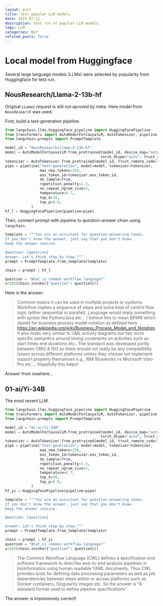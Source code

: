 ```yaml
---
layout: post
title: Test popular LLM models
date: 2023-07-12
description: test run of popular LLM models
tags: LLM
categories: NLP
related_posts: false
---
```


# Local model from Huggingface

Several large language models (LLMs) were selected by popularity from Huggingface for test run. 

## NousResearch/Llama-2-13b-hf
Original `LLama2` request is still not aproved by meta. Here model from `NousResearch` was used.

First, build a text-generation pipeline.
```python
from langchain.llms.huggingface_pipeline import HuggingFacePipeline
from transformers import AutoModelForCausalLM, AutoTokenizer, pipeline
from langchain.prompts import PromptTemplate

model_id = "NousResearch/Llama-2-13b-hf"
model = AutoModelForCausalLM.from_pretrained(model_id, device_map="auto", 
                                            torch_dtype="auto", trust_remote_code=True)
tokenizer = AutoTokenizer.from_pretrained(model_id, trust_remote_code=True)
pipe = pipeline("text-generation", model=model, tokenizer=tokenizer,
                max_new_tokens=256,
                eos_token_id=tokenizer.eos_token_id,
                do_sample=True,
                repetition_penalty=1.3,
                no_repeat_ngram_size=5,
                temperature=0.7,
                top_k=10,
                top_p=0.8,
            )
hf_l = HuggingFacePipeline(pipeline=pipe)
```

Then, connect prompt with pipeline to question-answer chian using `langchain`.
```python
template = """You are an assistant for question-answering tasks. 
If you don't know the answer, just say that you don't know. 
Keep the answer concise.

Question: {question}                                                                                                                                                                                                   
Answer: Let's think step by step."""
prompt = PromptTemplate.from_template(template)

chain = prompt | hf_l

question = "What is common workflow language?"
print(chain.invoke({"question": question}))
```

Here is the answer:

> Common means it can be used in multiple projects or systems. Workflow implies a sequence of steps and some kind of control flow logic (either sequential or parallel). Language would imply something with syntax like Python/Java etc...  I believe this to mean BPMN which stands for business process model notation as defined here https://en.wikipedia.org/wiki/Business_Process_Model_and_Notation. It also looks very similar to UML activity diagrams but has more specific semantics around timing constraints on activities such as start times end durations etc.. The standard was developed jointly between OMG & ISO so there should not really be any compatibility issues across different platforms unless they choose not implement support properly themselves e.g., IBM Blueworks vs Microsoft Visio Pro etc.... Hopefully this helps!

Answer from nowhere...

## 01-ai/Yi-34B
The most recent LLM.

```python
from langchain.llms.huggingface_pipeline import HuggingFacePipeline
from transformers import AutoModelForCausalLM, AutoTokenizer, pipeline
from langchain.prompts import PromptTemplate

model_id = "01-ai/Yi-34B"
model = AutoModelForCausalLM.from_pretrained(model_id, device_map="auto", 
                                            torch_dtype="auto", trust_remote_code=True)
tokenizer = AutoTokenizer.from_pretrained(model_id, trust_remote_code=True)
pipe = pipeline("text-generation", model=model, tokenizer=tokenizer,
                max_new_tokens=256,
                eos_token_id=tokenizer.eos_token_id,
                do_sample=True,
                repetition_penalty=1.3,
                no_repeat_ngram_size=5,
                temperature=0.7,
                top_k=40,
                top_p=0.8,
            )
hf_yi = HuggingFacePipeline(pipeline=pipe)

template = """You are an assistant for question-answering tasks. 
If you don't know the answer, just say that you don't know. 
Keep the answer concise.                                                                                                                                            

Question: {question}

Answer: Let's think step by step."""
prompt = PromptTemplate.from_template(template)

chain = prompt | hf_yi
question = "What is common workflow language?"
print(chain.invoke({"question": question}))
```

> The Common Workflow Language (CWL) defines a specification and software framework to describe end-to-end analysis pipelines in bioinformatics using human readable YAML documents. Thus CWL provides tools for defining data processing parameters as well as job dependencies between steps within or across platforms such as Docker containers, Singularity images etc. So the answer is "A standard format used to define pipeline specifications".

The answer is impressively correct!